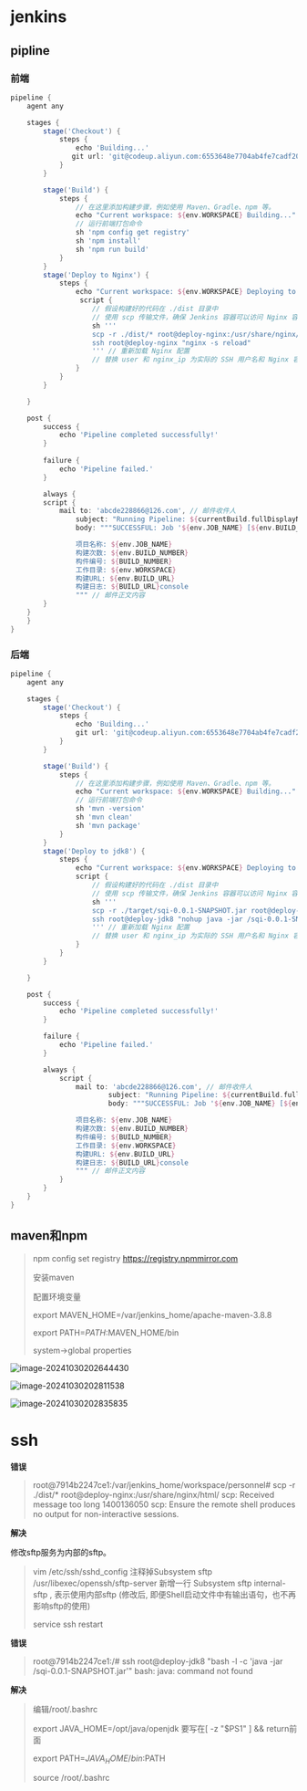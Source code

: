 # jenkins

## pipline

### 前端

```groovy
pipeline {
    agent any

    stages {
        stage('Checkout') {
            steps {
                echo 'Building...'
               git url: 'git@codeup.aliyun.com:6553648e7704ab4fe7cadf20/sqi-frontend.git', branch: 'master'
            }
        }

        stage('Build') {
            steps {
                // 在这里添加构建步骤，例如使用 Maven、Gradle、npm 等。
                echo "Current workspace: ${env.WORKSPACE} Building..."
                // 运行前端打包命令
                sh 'npm config get registry'
                sh 'npm install'
                sh 'npm run build'
            }
        }
        stage('Deploy to Nginx') {
            steps {
                echo "Current workspace: ${env.WORKSPACE} Deploying to Nginx..."
                 script {
                    // 假设构建好的代码在 ./dist 目录中
                    // 使用 scp 传输文件，确保 Jenkins 容器可以访问 Nginx 容器的 IP 和 SSH 端口
                    sh '''
                    scp -r ./dist/* root@deploy-nginx:/usr/share/nginx/html/
                    ssh root@deploy-nginx "nginx -s reload" 
                    ''' // 重新加载 Nginx 配置
                    // 替换 user 和 nginx_ip 为实际的 SSH 用户名和 Nginx 容器 IP
                }
            }
        }

    }

    post {
        success {
            echo 'Pipeline completed successfully!'
        }
        
        failure {
            echo 'Pipeline failed.'
        }

        always {
        script {
            mail to: 'abcde228866@126.com', // 邮件收件人
                subject: "Running Pipeline: ${currentBuild.fullDisplayName}", // 邮件主题
                body: """SUCCESSFUL: Job '${env.JOB_NAME} [${env.BUILD_NUMBER}]'

                项目名称: ${env.JOB_NAME}
                构建次数: ${env.BUILD_NUMBER}
                构件编号: ${BUILD_NUMBER}
                工作目录: ${env.WORKSPACE}
                构建URL: ${env.BUILD_URL}
                构建日志: ${BUILD_URL}console
                """ // 邮件正文内容
        }
    }
    }
}
```
### 后端

```groovy
pipeline {
    agent any

    stages {
        stage('Checkout') {
            steps {
                echo 'Building...'
                git url: 'git@codeup.aliyun.com:6553648e7704ab4fe7cadf20/sqi-backend.git', branch: 'chz'
            }
        }

        stage('Build') {
            steps {
                // 在这里添加构建步骤，例如使用 Maven、Gradle、npm 等。
                echo "Current workspace: ${env.WORKSPACE} Building..."
                // 运行前端打包命令
                sh 'mvn -version'
                sh 'mvn clean'
                sh 'mvn package'
            }
        }
        stage('Deploy to jdk8') {
            steps {
                echo "Current workspace: ${env.WORKSPACE} Deploying to Nginx..."
                script {
                    // 假设构建好的代码在 ./dist 目录中
                    // 使用 scp 传输文件，确保 Jenkins 容器可以访问 Nginx 容器的 IP 和 SSH 端口
                    sh '''
                    scp -r ./target/sqi-0.0.1-SNAPSHOT.jar root@deploy-jdk8:/
                    ssh root@deploy-jdk8 "nohup java -jar /sqi-0.0.1-SNAPSHOT.jar > output.log 2>&1 &"
                    ''' // 重新加载 Nginx 配置
                    // 替换 user 和 nginx_ip 为实际的 SSH 用户名和 Nginx 容器 IP
                }
            }
        }

    }

    post {
        success {
            echo 'Pipeline completed successfully!'
        }

        failure {
            echo 'Pipeline failed.'
        }

        always {
            script {
                mail to: 'abcde228866@126.com', // 邮件收件人
                        subject: "Running Pipeline: ${currentBuild.fullDisplayName}", // 邮件主题
                        body: """SUCCESSFUL: Job '${env.JOB_NAME} [${env.BUILD_NUMBER}]'

                项目名称: ${env.JOB_NAME}
                构建次数: ${env.BUILD_NUMBER}
                构件编号: ${BUILD_NUMBER}
                工作目录: ${env.WORKSPACE}
                构建URL: ${env.BUILD_URL}
                构建日志: ${BUILD_URL}console
                """ // 邮件正文内容
            }
        }
    }
}
```



## maven和npm

> npm config set registry https://registry.npmmirror.com
>
> 安装maven
>
> 配置环境变量
>
> export MAVEN_HOME=/var/jenkins_home/apache-maven-3.8.8
>
> export PATH=$PATH:$MAVEN_HOME/bin
>
> system->global properties

![image-20241030202644430](images/image-20241030202644430.png)

![image-20241030202811538](images/image-20241030202811538.png)

![image-20241030202835835](images/image-20241030202835835.png)

# ssh

**错误**

> root@7914b2247ce1:/var/jenkins_home/workspace/personnel# scp  -r ./dist/* root@deploy-nginx:/usr/share/nginx/html/
> scp: Received message too long 1400136050
> scp: Ensure the remote shell produces no output for non-interactive sessions.

**解决**

修改sftp服务为内部的sftp。

> vim /etc/ssh/sshd_config
> 注释掉Subsystem sftp  /usr/libexec/openssh/sftp-server
> 新增一行 Subsystem sftp internal-sftp , 表示使用内部sftp
> (修改后, 即便Shell启动文件中有输出语句，也不再影响sftp的使用)
>
> service ssh restart

**错误**

> root@7914b2247ce1:/# ssh root@deploy-jdk8 "bash -l -c 'java -jar /sqi-0.0.1-SNAPSHOT.jar'"
> bash: java: command not found

**解决**

> 编辑/root/.bashrc
>
> export JAVA_HOME=/opt/java/openjdk    要写在[ -z "$PS1" ] && return前面
>
> export PATH=$JAVA_HOME/bin:$PATH
>
> source /root/.bashrc
